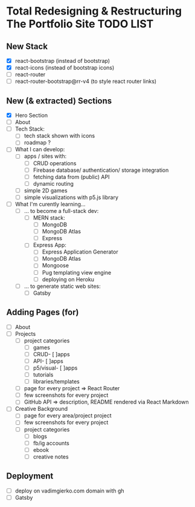 # Total Redesigning & Restructuring The Portfolio Site TODO LIST

## New Stack

- [X] react-bootstrap (instead of bootstrap)
- [X] react-icons (instead of bootstrap icons)
- [ ] react-router
- [ ] react-router-bootstrap@rr-v4 (to style react router links)

## New (& extracted) Sections

- [X] Hero Section
- [ ] About
- [ ] Tech Stack:
  - [ ] tech stack shown with icons
  - [ ] roadmap ?
- [ ] What I can develop:
  - [ ] apps / sites with:
    - [ ] CRUD operations
    - [ ] Firebase database/ authentication/ storage integration
    - [ ] fetching data from (public) API
    - [ ] dynamic routing
  - [ ] simple 2D games
  - [ ] simple visualizations with p5.js library
- [ ] What I'm curently learning...
  - [ ] ... to become a full-stack dev:
    - [ ] MERN stack:
      - [ ] MongoDB
      - [ ] MongoDB Atlas
      - [ ] Express
    - [ ] Express App:
      - [ ] Express Application Generator
      - [ ] MongoDB Atlas
      - [ ] Mongoose
      - [ ] Pug templating view engine
      - [ ] deploying on Heroku
  - [ ] ... to generate static web sites:
    - [ ] Gatsby

## Adding Pages (for)

- [ ] About
- [ ] Projects
  - [ ] project categories
    - [ ] games
    - [ ] CRUD- [ ]apps
    - [ ] API- [ ]apps
    - [ ] p5/visual- [ ]apps
    - [ ] tutorials
    - [ ] libraries/templates
  - [ ] page for every project => React Router
  - [ ] few screenshots for every project
  - [ ] GitHub API => description, README rendered via React Markdown
- [ ] Creative Background
  - [ ] page for every area/project project
  - [ ] few screenshots for every project
  - [ ] project categories
    - [ ] blogs
    - [ ] fb/ig accounts
    - [ ] ebook
    - [ ] creative notes

## Deployment

- [ ] deploy on vadimgierko.com domain with gh
- [ ] Gatsby

